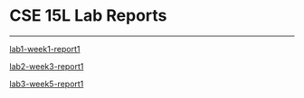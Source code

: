 # CSE 15L Lab Reports
---
[lab1-week1-report1](https://adrianwongg1.github.io/cse15l-lab-reports/lab1-report-1-week-1.html) 

[lab2-week3-report1](https://github.com/adrianwongg1/cse15l-lab-reports/blob/48456ea7a25275cb0399fcceab4d1a4e4e121f94/lab2-report-1-week-3.md) 

[lab3-week5-report1](https://github.com/adrianwongg1/cse15l-lab-reports/blob/main/lab3-report1-week-5.md)

